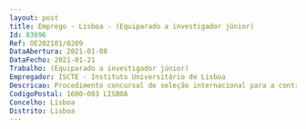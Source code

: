 ```yaml
--- 
layout: post
title: Emprego - Lisboa - (Equiparado a investigador júnior)
Id: 83696
Ref: OE202101/0209
DataAbertura: 2021-01-08
DataFecho: 2021-01-21
Trabalho: (Equiparado a investigador júnior)
Empregador: ISCTE - Instituto Universitário de Lisboa
Descricao: Procedimento concursal de seleção internacional para a contratação de 1 doutorado(a), equiparado(a) a investigador júnior, na área científica de Psicologia, para o Centro de Investigação e Intervenção Social (CIS Iscte)do Iscte   Instituto Universitário de Lisboa,  aberto pelo Edital n.º 18 2021, de 07 de janeiro.
CodigoPostal: 1600-083 LISBOA
Concelho: Lisboa
Distrito: Lisboa
--- 
```

